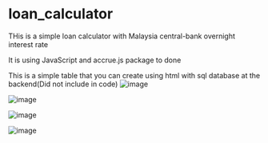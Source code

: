 # loan_calculator
THis is a simple loan calculator with Malaysia central-bank overnight interest rate

It is using JavaScript and accrue.js package to done 

This is a simple table that you can create using html with sql database at the backend(Did not include in code)
![image](https://user-images.githubusercontent.com/87265327/217526964-df19ee13-2416-459f-99b9-523a84edeede.png)


![image](https://user-images.githubusercontent.com/87265327/217527095-3cb5d795-c6fc-4b6d-b74f-9b8ae81ad967.png)

![image](https://user-images.githubusercontent.com/87265327/217527246-e11ed303-5b6d-49e1-8247-b9dcf3872a83.png)

![image](https://user-images.githubusercontent.com/87265327/217527276-8c0accd2-07e2-419d-883d-e39658134e07.png)
